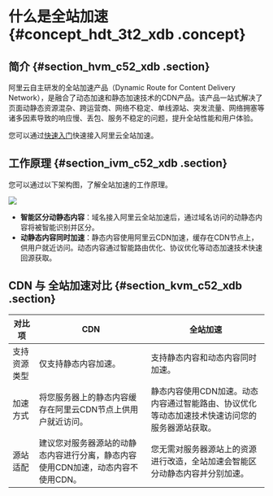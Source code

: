 # 什么是全站加速 {#concept_hdt_3t2_xdb .concept}

## 简介 {#section_hvm_c52_xdb .section}

阿里云自主研发的全站加速产品（Dynamic Route for Content Delivery Network），是融合了动态加速和静态加速技术的CDN产品。该产品一站式解决了页面动静态资源混杂、跨运营商、网络不稳定、单线源站、突发流量、网络拥塞等诸多因素导致的响应慢、丢包、服务不稳定的问题，提升全站性能和用户体验。

您可以通过[快速入门](../../../../intl.zh-CN/快速入门/快速入门.md#)快速接入阿里云全站加速。

## 工作原理 {#section_ivm_c52_xdb .section}

您可以通过以下架构图，了解全站加速的工作原理。

![](http://static-aliyun-doc.oss-cn-hangzhou.aliyuncs.com/assets/img/13439/15433031926063_zh-CN.png)

-   **智能区分动静态内容**：域名接入阿里云全站加速后，通过域名访问的动静态内容将被智能识别并区分。
-   **动静态内容同时加速**：静态内容使用阿里云CDN加速，缓存在CDN节点上，供用户就近访问。动态内容通过智能路由优化、协议优化等动态加速技术快速回源获取。

## CDN 与 全站加速对比 {#section_kvm_c52_xdb .section}

|对比项|CDN|全站加速|
|---|---|----|
|支持资源类型|仅支持静态内容加速。|支持静态内容和动态内容同时加速。|
|加速方式|将您服务器上的静态内容缓存在阿里云CDN节点上供用户就近访问。|静态内容使用CDN加速。动态内容通过智能路由、协议优化等动态加速技术快速访问您的服务器源站获取。|
|源站适配|建议您对服务器源站的动静态内容进行分离，静态内容使用CDN加速，动态内容不使用CDN。|您无需对服务器源站上的资源进行改造，全站加速会智能区分动静态内容并分别加速。|

